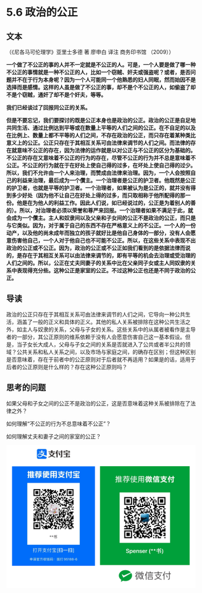 # 5.6 政治的公正

## 文本

（《尼各马可伦理学》亚里士多德 著 廖申白 译注 商务印书馆 （2009））

**一个做了不公正的事的人并不一定就是不公正的人。可是，一个人要是做了哪一种不公正的事情就是一种不公正的人，比如一个窃贼、奸夫或强盗呢？或者，是否问题并不在于行为本身呢？因为一个人可能同一个他熟悉的妇人同眠，然而始因不是选择而是感情。这样的人虽是做了不公正的事，却不是个不公正的人，如偷盗了却不是个窃贼，通奸了却不是个奸夫，等等。**

**我们已经谈过了回报同公正的关系。**

**但是不要忘记，我们要探讨的既是公正本身也是政治的公正。政治的公正是自足地共同生活、通过比例达到平等或在数量上平等的人们之间的公正。在不自足的以及在比例上、数量上都不平等的人们之间，不存在政治的公正，而只存在着某种类比意义上的公正。公正只存在于其相互关系可由法律来调节的人们之间。而法律的存在就意味不公正的存在，因为法律的运作就是以对公正与不公正的区分为基础的。不公正的存在又意味着不公正的行为的存在，尽管不公正的行为并不总是意味着不公正。不公正的行为就在于在好处上使自己得的过多，在坏处上使自己得的过少。所以，我们不允许由一个人来治理，而赞成由法律来治理。因为，一个人会按照自己的利益来治理，最后成为一个儹主。一个治理者是公正的护卫者。他既然是公正的护卫者，也就是平等的护卫者。一个治理者，如果被认为是公正的，就并没有得到多少好处（因为他不让自己在好处上得的过多，而只取相称于他所配得的那一份。他是在为他人的利益工作。因此人们说，如已经说过的，公正是为着别人的善的）。所以，对治理者必须以荣誉和尊严来回报。一个治理者如果不满足于此，就会成为一个儹主。主人和奴隶间以及父亲和子女间的公正不是政治的公正，而只是与它类似。因为，对于属于自己的东西不存在严格意义上的不公正。一个人的一份动产，以及他的尚未成年而独立的孩子就好比是他自己身体的一部分，没有人会愿意伤害他自己，一个人对于他自己也不可能不公正。所以，在这些关系中表现不出政治的公正或不公正。因为，政治的公正或不公正如我们看到的是依据法律而说的，是存在于其相互关系可以由法律来调节的，即有平等的机会去治理或受治理的人们之间的。所以，公正在丈夫同妻子的关系中比在父亲同子女或主人同奴隶的关系中表现得充分些。这种公正是家室的公正。不过这种公正也还是不同于政治的公正。**

## 导读

政治的公正只存在于其相互关系可由法律来调节的人们之间，它导向一种公共生活，涵盖了一般的正义和具体的正义。其他的私人关系被排除在这种公共生活之外，如主人与奴隶的关系，父母与子女的关系。这些关系中的从属者被看作是主导者的一部分，其公正原则的维系依赖于没有人会愿意伤害自己这一基本假设。但是，当子女长大成人，父母与子女之间的关系是否就进入了公共或者半公共的领域？公共关系和私人关系之间，以及市场与家庭之间，的确存在区别；但这种区别是否意味着，存在于前者中的公正原则对于后者就不再适用？如果是的话，适用于后者的公正原则是什么样的？存在这种公正原则吗？

## 思考的问题

如果父母和子女之间的公正不是政治的公正，这是否意味着这种关系被排除在了法律之外？

如何理解“不公正的行为不总意味着不公正”？

如何理解丈夫和妻子之间的家室的公正？

![](../.gitbook/assets/qr.png)

